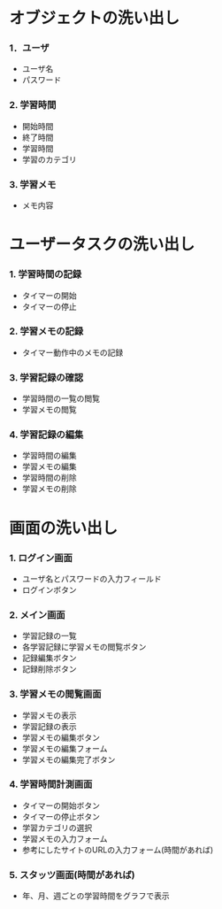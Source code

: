 # オブジェクトの洗い出し

### 1．ユーザ
- ユーザ名
- パスワード

### 2. 学習時間
- 開始時間
- 終了時間
- 学習時間
- 学習のカテゴリ

### 3. 学習メモ
- メモ内容

# ユーザータスクの洗い出し

### 1. 学習時間の記録
- タイマーの開始
- タイマーの停止

### 2. 学習メモの記録
- タイマー動作中のメモの記録

### 3. 学習記録の確認
- 学習時間の一覧の閲覧
- 学習メモの閲覧

### 4. 学習記録の編集
- 学習時間の編集
- 学習メモの編集
- 学習時間の削除
- 学習メモの削除

# 画面の洗い出し

### 1. ログイン画面
- ユーザ名とパスワードの入力フィールド
- ログインボタン

### 2. メイン画面
- 学習記録の一覧
- 各学習記録に学習メモの閲覧ボタン
- 記録編集ボタン
- 記録削除ボタン

### 3. 学習メモの閲覧画面
- 学習メモの表示
- 学習記録の表示
- 学習メモの編集ボタン
- 学習メモの編集フォーム
- 学習メモの編集完了ボタン

### 4. 学習時間計測画面
- タイマーの開始ボタン
- タイマーの停止ボタン
- 学習カテゴリの選択
- 学習メモの入力フォーム
- 参考にしたサイトのURLの入力フォーム(時間があれば)

### 5. スタッツ画面(時間があれば)
- 年、月、週ごとの学習時間をグラフで表示